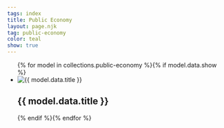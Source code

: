```yaml
---
tags: index
title: Public Economy
layout: page.njk
tag: public-economy
color: teal
show: true
---
```

<ul class="[&_li]:bg-slate-600 hover:[&_li]:bg-slate-700 [&_li]:rounded-md hover:[&_li]:shadow-lg hover:[&_li]:shadow-slate-500/50 grid lg:grid-cols-3 md:grid-cols-2 grid-cols-1 md:p-8 p-4 md:gap-4 gap-2 w-full">
{% for model in collections.public-economy %}{% if model.data.show %}
<li class="relative group h-64">
<img src="{{ model.data.thumbnail }}" alt="{{ model.data.title }}" class="w-full h-full object-cover rounded-md transform transition-all duration-500" />
<div class="shadow-md absolute inset-0 bg-gradient-to-t from-50% group-hover:from-0% from-slate-800/40 to-transparent p-4 rounded-md transition-colors transition-all duration-1000">
<h2 class="text-violet-50 font-extralight p-2 rounded-md bg-violet-600 saturate-200 group-hover:saturate-100 group-hover:bg-violet-700 md:text-md text-xs transition-colors duration-200 group-hover:text-violet-50 transition-all duration-1000">{{ model.data.title }}</h2>
</div>
<a href="{{ model.url }}" class="absolute inset-0"></a>
</li>
{% endif %}{% endfor %}
</ul>